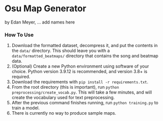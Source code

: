 # Osu Map Generator
by Edan Meyer, ... add names here

### How To Use
1. Download the formatted dataset, decompress it, and put the contents in the `data/` directory. This should leave you with a `data/formatted_beatmaps/` directory that contains the song and beatmap data.
2. (Optional) Create a new Python environment using software of your choice. Python version 3.9.12 is recommended, and version 3.8+ is required.
3. Download the requirements with `pip install -r requirements.txt`.
4. From the root directory (this is important), run `python preprocessing/create_vocab.py`. This will take a few minutes, and will create the vocabulary used for text preprocessing.
5. After the previous command finishes running, run `python training.py` to train a model.
6. There is currently no way to produce sample maps.